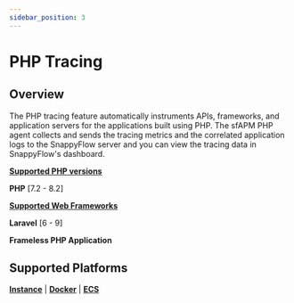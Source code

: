 ```yaml
---
sidebar_position: 3 
---
```

# PHP Tracing

## Overview

The PHP tracing feature automatically instruments APIs, frameworks, and application servers for the applications built using PHP. The sfAPM PHP agent collects and sends the tracing metrics and the correlated application logs to the SnappyFlow server and you can view the tracing data in SnappyFlow's dashboard.

<div class="blue_textbox">
	<b><u>Supported PHP versions</u></b> 
	<p>
		<b>PHP</b> [7.2 - 8.2] </p>
	<b><u>Supported Web Frameworks</u></b>
	<p>
		<b>Laravel</b> [6 - 9]
	</p>
    <p>
        <b>Frameless PHP Application</b>
    </p>
</div>




## Supported Platforms

 **[Instance](/docs/selfhosted-turbo/Tracing/php/instance)** | **[Docker](/docs/selfhosted-turbo/Tracing/php/docker)** | **[ECS](/docs/selfhosted-turbo/Tracing/php/ECS)**





